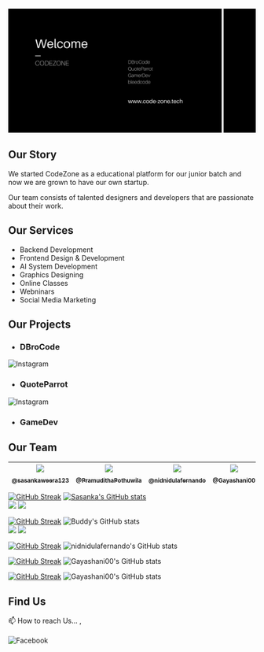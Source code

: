 [<img src="https://github.com/CodeZoneTech/.github/blob/main/codezone.png" alt="codezoneimg">](https://code-zone.tech/)

## Our Story

We started CodeZone as a educational platform for our junior batch and now we are grown to have our own startup.

Our team consists of talented designers and developers that are passionate about their work.

## Our Services

- Backend Development
- Frontend Design & Development
- AI System Development
- Graphics Designing
- Online Classes
- Webninars
- Social Media Marketing

## Our Projects

- ### DBroCode 
<a href="https://www.instagram.com/d_bro_code/">
  <img align="left" alt="Instagram" width="120px" src="https://img.shields.io/badge/Instagram-E4405F?style=for-the-badge&logo=instagram&logoColor=white" />
</a> </br>

- ### QuoteParrot
<a href="https://www.instagram.com/quote_codezone/">
  <img align="left" alt="Instagram" width="120px" src="https://img.shields.io/badge/Instagram-E4405F?style=for-the-badge&logo=instagram&logoColor=white" />
</a> </br>

- ### GameDev


## Our Team

| [<img  src="https://github.com/sasankaweera123.png?size=115" width="115"><br><sub>@sasankaweera123</sub>](https://github.com/sasankaweera123) | [<img  src="https://github.com/PramudithaPothuwila.png?size=115" width="115"><br><sub>@PramudithaPothuwila</sub>](https://github.com/PramudithaPothuwila) | [<img  src="https://github.com/nidnidulafernando.png?size=115" width="115"><br><sub>@nidnidulafernando</sub>](https://github.com/nidnidulafernando) | [<img src="https://github.com/Gayashani00.png?size=250" width="115"><br><sub>@Gayashani00</sub>](https://github.com/Gayashani00) |  [<img src="https://github.com/PavinduC.png?size=250" width="115"><br><sub>@PavinduC</sub>](https://github.com/PavinduC) |
| :---------------------------------------------------------------------------------------------------------------------: | :----------------------------------------------------------------------------------------------------------------------------------: | :-------------------------------------------------------------------------------------------------------------------: |:-------------------------------------------------------------------------------------------------------------------: |:-------------------------------------------------------------------------------------------------------------------: |

[![GitHub Streak](http://github-readme-streak-stats.herokuapp.com?user=sasankaweera123&theme=dark&background=000000)](https://git.io/streak-stats)
[![Sasanka's GitHub stats](https://github-readme-stats.vercel.app/api?username=sasankaweera123&show_icons=true&theme=tokyonight)]((https://github.com/anuraghazra/github-readme-stats)) <br>
![](http://github-profile-summary-cards.vercel.app/api/cards/repos-per-language?username=sasankaweera123&theme=tokyonight)
![](http://github-profile-summary-cards.vercel.app/api/cards/most-commit-language?username=sasankaweera123&theme=tokyonight)

[![GitHub Streak](http://github-readme-streak-stats.herokuapp.com?user=PramudithaPothuwila&theme=dark&background=000000)](https://git.io/streak-stats)
![Buddy's GitHub stats](https://github-readme-stats.vercel.app/api?username=PramudithaPothuwila&show_icons=true&theme=radical)<br>
![](http://github-profile-summary-cards.vercel.app/api/cards/repos-per-language?username=PramudithaPothuwila&theme=radical)
![](http://github-profile-summary-cards.vercel.app/api/cards/most-commit-language?username=PramudithaPothuwila&theme=radical)

[![GitHub Streak](http://github-readme-streak-stats.herokuapp.com?user=nidnidulafernando&theme=dark&background=000000)](https://git.io/streak-stats)
![nidnidulafernando's GitHub stats](https://github-readme-stats.vercel.app/api?username=nidnidulafernando&show_icons=true&theme=cobalt)

[![GitHub Streak](http://github-readme-streak-stats.herokuapp.com?user=Gayashani00&theme=dark&background=000000)](https://git.io/streak-stats)
![Gayashani00's GitHub stats](https://github-readme-stats.vercel.app/api?username=Gayashani00&show_icons=true&theme=dracula)

[![GitHub Streak](http://github-readme-streak-stats.herokuapp.com?user=PavinduC&theme=dark&background=000000)](https://git.io/streak-stats)
![Gayashani00's GitHub stats](https://github-readme-stats.vercel.app/api?username=PavinduC&show_icons=true&theme=dracula)

## Find Us

📫 How to reach Us... , </br></br>
<a href="https://www.facebook.com/codezonetech/">
  <img align="left" alt="Facebook" width="120px" src="https://img.shields.io/badge/Facebook-1877F2?style=for-the-badge&logo=facebook&logoColor=white" />
</a>
